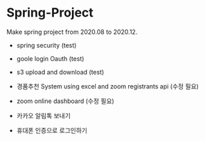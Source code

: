 # Spring-Project
Make spring project from 2020.08 to 2020.12.


- spring security (test)
- goole login Oauth (test)
- s3 upload and download (test)
- 경품추천 System using excel and zoom registrants api (수정 필요)
- zoom online dashboard (수정 필요)


- 카카오 알림톡 보내기
- 휴대폰 인증으로 로그인하기
